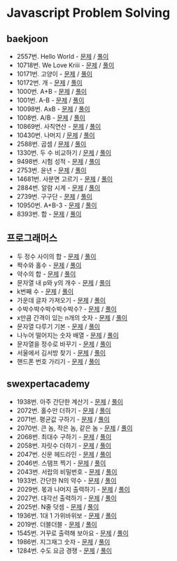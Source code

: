 # Javascript Problem Solving

## baekjoon

- 2557번. Hello World - [문제](https://www.acmicpc.net/problem/2557) / [풀이](./src/baekjoon/HelloWorld2557.java)
- 10718번. We Love Kriii - [문제](https://www.acmicpc.net/problem/10718) / [풀이](./src/baekjoon/WeLoveKriii10718.java)
- 10171번. 고양이 - [문제](https://www.acmicpc.net/problem/10171) / [풀이](./src/baekjoon/Cat10171.java)
- 10172번. 개 - [문제](https://www.acmicpc.net/problem/10172) / [풀이](./src/baekjoon/Dog10172.java)
- 1000번. A+B - [문제](https://www.acmicpc.net/problem/1000) / [풀이](./src/baekjoon/AplusB1000.java)
- 1001번. A-B - [문제](https://www.acmicpc.net/problem/1001) / [풀이](./src/baekjoon/AminusB1001.java)
- 10098번. AxB - [문제](https://www.acmicpc.net/problem/10998) / [풀이](./src/baekjoon/AtimesB10998.java)
- 1008번. A/B - [문제](https://www.acmicpc.net/problem/1008) / [풀이](./src/baekjoon/AdiviedByB1008.java)
- 10869번. 사칙연산 - [문제](https://www.acmicpc.net/problem/10869) / [풀이](./src/baekjoon/FourFundamentalArithmeticOperations10869.java)
- 10430번. 나머지 / [문제](https://www.acmicpc.net/problem/10430) / [풀이](./src/baekjoon/Rest10430.java)
- 2588번. 곱셈 / [문제](https://www.acmicpc.net/problem/2588) / [풀이](./src/baekjoon/Multiply2588.java)
- 1330번. 두 수 비교하기 / [문제](https://www.acmicpc.net/problem/1330) / [풀이](./src/baekjoon/CompareTwoNumbers1330.java)
- 9498번. 시험 성적 - [문제](https://www.acmicpc.net/problem/9498) / [풀이](./src/baekjoon/ExamGrades9498.java)
- 2753번. 윤년 - [문제](https://www.acmicpc.net/problem/2753) / [풀이](./src/baekjoon/LeapYear2753.java)
- 14681번. 사분면 고르기 - [문제](https://www.acmicpc.net/problem/14681) / [풀이](./src/baekjoon/PickQuadrant14681.java)
- 2884번. 알람 시계 - [문제](https://www.acmicpc.net/problem/2884) / [풀이](./src/baekjoon/AlarmClock2884.java)
- 2739번. 구구단 - [문제](https://www.acmicpc.net/problem/2739) / [풀이](./src/baekjoon/MultiplicationTable2739.java)
- 10950번. A+B-3 - [문제](https://www.acmicpc.net/problem/10950) / [풀이](./src/baekjoon/AplusB310950.java)
- 8393번. 합 - [문제](https://www.acmicpc.net/problem/8393) / [풀이](./src/baekjoon/Sum8393.java)

## 프로그래머스

- 두 정수 사이의 합 - [문제](https://programmers.co.kr/learn/courses/30/lessons/12912?language=javascript) / [풀이](./programmers/sum-between-two-integers.js)
- 짝수와 홀수 - [문제](https://programmers.co.kr/learn/courses/30/lessons/12937?language=javascript) / [풀이](./programmers/even-number-and-odd-number.js)
- 약수의 합 - [문제](https://programmers.co.kr/learn/courses/30/lessons/12928?language=javascript) / [풀이](./programmers/sum-of-divisor.js)
- 문자열 내 p와 y의 개수 - [문제](https://programmers.co.kr/learn/courses/30/lessons/12916?language=javascript) / [풀이](./programmers/count-of-p-and-y.js)
- k번째 수 - [문제](https://programmers.co.kr/learn/courses/30/lessons/42748?language=javascript) / [풀이](./programmers/k-th-number.js)
- 가운데 글자 가져오기 - [문제](https://programmers.co.kr/learn/courses/30/lessons/12903?language=javascript) / [풀이](./programmers/get-middle-character.js)
- 수박수박수박수박수박수? - [문제](https://programmers.co.kr/learn/courses/30/lessons/12922?language=javascript) / [풀이](./programmers/water-melon-water.js)
- x만큼 간격이 있는 n개의 숫자 - [문제](https://programmers.co.kr/learn/courses/30/lessons/12954?language=javascript) / [풀이](./programmers/n-digits-with-x-spacing.js)
- 문자열 다루기 기본 - [문제](https://programmers.co.kr/learn/courses/30/lessons/12918?language=javascript) / [풀이](./programmers/string-handling-basic.js)
- 나누어 떨어지는 숫자 배열 - [문제](https://programmers.co.kr/learn/courses/30/lessons/12910?language=javascript) / [풀이](./programmers/divided-numbers-array.js)
- 문자열을 정수로 바꾸기 - [문제](https://programmers.co.kr/learn/courses/30/lessons/12925?language=javascript) / [풀이](./programmers/replace-string-with-integer.js)
- 서울에서 김서방 찾기 - [문제](https://programmers.co.kr/learn/courses/30/lessons/12919?language=javascript) / [풀이](./programmers/find-kim-in-seoul.js)
- 핸드폰 번호 가리기 - [문제](https://programmers.co.kr/learn/courses/30/lessons/12948?language=javascript) / [풀이](./programmers/hide-phone-number.js)

## swexpertacademy

- 1938번. 아주 간단한 계산기 - [문제](https://swexpertacademy.com/main/code/problem/problemDetail.do?contestProbId=AV5PjsYKAMIDFAUq&categoryId=AV5PjsYKAMIDFAUq&categoryType=CODE) / [풀이](./src/swexpertacademy/VerySimpleCalculator1938.java)
- 2072번. 홀수만 더하기 - [문제](https://swexpertacademy.com/main/code/problem/problemDetail.do?contestProbId=AV5QSEhaA5sDFAUq&categoryId=AV5QSEhaA5sDFAUq&categoryType=CODE) / [풀이](./src/swexpertacademy/OddNumbersPlus2072.java)
- 2071번. 평균값 구하기 - [문제](https://swexpertacademy.com/main/code/problem/problemDetail.do?contestProbId=AV5QRnJqA5cDFAUq&categoryId=AV5QRnJqA5cDFAUq&categoryType=CODE) / [풀이](./src/swexpertacademy/GetAverageValue2071.java)
- 2070번. 큰 놈, 작은 놈, 같은 놈 - [문제](https://swexpertacademy.com/main/code/problem/problemDetail.do?contestProbId=AV5QQ6qqA40DFAUq&categoryId=AV5QQ6qqA40DFAUq&categoryType=CODE) / [풀이](./src/swexpertacademy/BigSmallSame2070.java)
- 2068번. 최대수 구하기 - [문제](https://swexpertacademy.com/main/code/problem/problemDetail.do?contestProbId=AV5QQhbqA4QDFAUq&categoryId=AV5QQhbqA4QDFAUq&categoryType=CODE) / [풀이](./src/swexpertacademy/GetBiggestNumber2068.java)
- 2058번. 자릿수 더하기 - [문제](https://swexpertacademy.com/main/code/problem/problemDetail.do?contestProbId=AV5QPRjqA10DFAUq&categoryId=AV5QPRjqA10DFAUq&categoryType=CODE) / [풀이](./src/swexpertacademy/SumDigits2058.java)
- 2047번. 신문 헤드라인 - [문제](https://swexpertacademy.com/main/code/problem/problemDetail.do?contestProbId=AV5QKsLaAy0DFAUq&categoryId=AV5QKsLaAy0DFAUq&categoryType=CODE) / [풀이](./src/swexpertacademy/NewspaperHeadline2047.java)
- 2046번. 스탬프 찍기 - [문제](https://swexpertacademy.com/main/code/problem/problemDetail.do?contestProbId=AV5QKdT6AyYDFAUq&categoryId=AV5QKdT6AyYDFAUq&categoryType=CODE) / [풀이](./src/swexpertacademy/Stamp2046.java)
- 2043번. 서랍의 비밀번호 - [문제](https://swexpertacademy.com/main/code/problem/problemDetail.do?contestProbId=AV5QJ_8KAx8DFAUq&categoryId=AV5QJ_8KAx8DFAUq&categoryType=CODE) / [풀이](./src/swexpertacademy/PasswordOfDrawer2043.java)
- 1933번. 간단한 N의 약수 - [문제](https://swexpertacademy.com/main/code/problem/problemDetail.do?contestProbId=AV5PhcWaAKIDFAUq&categoryId=AV5PhcWaAKIDFAUq&categoryType=CODE) / [풀이](./src/swexpertacademy/SimpleDivisorOfN1933.java)
- 2029번. 몫과 나머지 출력하기 - [문제](https://swexpertacademy.com/main/code/problem/problemDetail.do?contestProbId=AV5QGNvKAtEDFAUq&categoryId=AV5QGNvKAtEDFAUq&categoryType=CODE) / [풀이](./src/swexpertacademy/PrintQuotientAndRemainder2029.java)
- 2027번. 대각선 출력하기 - [문제](https://swexpertacademy.com/main/code/problem/problemDetail.do?contestProbId=AV5QFuZ6As0DFAUq&categoryId=AV5QFuZ6As0DFAUq&categoryType=CODE) / [풀이](./src/swexpertacademy/PrintDialogLine2027.java)
- 2025번. N줄 덧셈 - [문제](https://swexpertacademy.com/main/code/problem/problemDetail.do?contestProbId=AV5QFZtaAscDFAUq&categoryId=AV5QFZtaAscDFAUq&categoryType=CODE) / [풀이](./src/swexpertacademy/NLineAdd2025.java)
- 1936번. 1대 1 가위바위보 - [문제](https://swexpertacademy.com/main/code/problem/problemDetail.do?contestProbId=AV5PjKXKALcDFAUq&categoryId=AV5PjKXKALcDFAUq&categoryType=CODE) / [풀이](./src/swexpertacademy/RockPaperScissors1936.java)
- 2019번. 더블더블 - [문제](https://swexpertacademy.com/main/code/problem/problemDetail.do?contestProbId=AV5QDEX6AqwDFAUq&categoryId=AV5QDEX6AqwDFAUq&categoryType=CODE) / [풀이](./src/swexpertacademy/DoubleDouble2019.java)
- 1545번. 거꾸로 출력해 보아요 - [문제](https://swexpertacademy.com/main/code/problem/problemDetail.do?contestProbId=AV2gbY0qAAQBBAS0&categoryId=AV2gbY0qAAQBBAS0&categoryType=CODE) / [풀이](./src/swexpertacademy/PrintUpsideDown1545.java)
- 1986번. 지그재그 숫자 - [문제](https://swexpertacademy.com/main/code/problem/problemDetail.do?contestProbId=AV5PxmBqAe8DFAUq&categoryId=AV5PxmBqAe8DFAUq&categoryType=CODE) / [풀이](./src/swexpertacademy/ZigZagNumber1986.java)
- 1284번. 수도 요금 경쟁 - [문제](https://swexpertacademy.com/main/code/problem/problemDetail.do?contestProbId=AV189xUaI8UCFAZN&categoryId=AV189xUaI8UCFAZN&categoryType=CODE) / [풀이](./swexpertacademy/water-price-competition-1284.cpp)